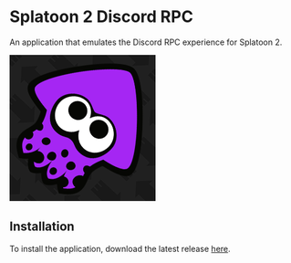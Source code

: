 # Splatoon 2 Discord RPC
An application that emulates the Discord RPC experience for Splatoon 2.

![Splatoon 2 Discord RPC Icon](https://raw.githubusercontent.com/Dan-Banfield/Splatoon-2-Discord-RPC/master/Splatoon%202%20Discord%20RPC/Images/Splatoon%202%20Discord%20RPC.png?token=GHSAT0AAAAAABIDGLYNIGVKVBU7DT6YILLUYTNH7AA)

## Installation
To install the application, download the latest release [here]("https://github.com/Dan-Banfield/Splatoon-2-Discord-RPC/releases/download/Release/Splatoon.2.Discord.RPC.zip").
